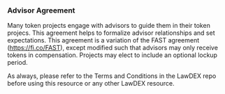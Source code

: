 ### Advisor Agreement

Many token projects engage with advisors to guide them in their token projecs. This agreement helps to formalize advisor relationships and set expectations. This agreement is a variation of the FAST agreement (https://fi.co/FAST), except modified such that advisors may only receive tokens in compensation. Projects may elect to include an optional lockup period. 

As always, please refer to the Terms and Conditions in the LawDEX repo before using this resource or any other LawDEX resource. 
